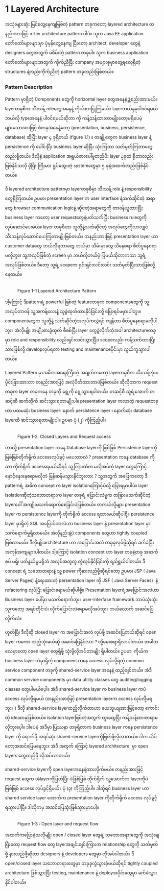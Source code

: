 # 1 Layered Architecture

အသုံးများဆုံး မြင်တွေ့နေကျဖြစ်တဲ့ pattern တခုကတော့ layered architecture တနည်းအားဖြင့် n-tier architecture pattern ပါပဲ။ သူက Java EE application တော်တော်များများမှာ ပုံမှန်တွေ့နေကျ ပြီးတော့ architect, developer တွေနဲ့ designers တွေအတွက် မစိမ်းတဲ့ pattern တခုပါ။ သူက business application တော်တော်များများအတွက် ကိုက်ညီပြီး company အများစုမှာတွေ့ရလေ့ရှိတဲ့ structures နဲ့လည်းကိုက်ညီတဲ့ pattern တခုလည်းဖြစ်တယ်။

### Pattern Description

Pattern မှာရှိတဲ့ Components တွေကို horizontal layer တွေအနေနဲ့ဖွဲ့စည်းထားမယ်။ layerတခုစီက သီးသန့် roleတွေအနေနဲ့ ကိုယ်စားပြုကြမယ်။  layerဘယ်နှခုပါ၀င်ရမယ် ဘယ်လို typeအနေနဲ့ ပါ၀င်ရမယ်ဆိုတာ ကို ကန့်သန့်ထားတာမျိုးတော့မရှိပေမဲ့ များသောအားဖြင့် စံတခုအနေနဲ့တော့ (presentation, business, persistence, database) ဆိုပြီး layer ၄ ခုရှိတယ် (figure 1.1) ။ တချို့တွေက business layer နဲ့ persistence ကို ပေါင်းပြီး business layer ဆိုပြီး သုံးကြတာ သတ်မှတ်ကြတာတွေလည်းရှိတယ်။ ဒီလိုနဲ့ application အရွယ်စားပေါ်မူတည်ပီး layer ၃ခုထဲ ရှိတာလည်းဖြစ်နိုင်သလို ပိုပြီး ကြီးမား ရှုပ်ထွေးတဲ့ systemတွေမှာ ၅ ခုနဲ့အထက်လည်းဖြစ်နိုင်တယ်။

ဒီ layered architecture patternမှာ layerတခုစီမှာ သီးသန့် role နဲ့ responsibility တွေရှိကြတယ်။ ဥပမာ၊ presentation layer က user interface နဲ့သက်ဆိုင်တဲ့ အရာတွေ browser communication logicနဲ့ ဆိုင်တဲ့အရာတွေကို တာ၀န်ယူထားပြီး business layer ကတော့ user requestတွေနဲ့ပတ်သက်ပြီး business ruleတွကို လုပ်ဆောင်ပေးမယ်။  layer တခုစီဟာ သူတို့နဲ့သတ်ဆိုင်တဲ့ အလုပ်တွေကိုသာလျှင် သီးသန့်လုပ်ဆောင်ပေးကြတာမျိုးဖြစ်တယ်။ တနည်းအားဖြင့် presentation layer ဟာ customer dataတွေ ဘယ်လိုရတာတွေ ဘယ်မှာ သိမ်းမှာတွေ သိနေစရာ စိတ်ပူနေစရာမလိုဘူး။ သူ့အလုပ်ဖြစ်တဲ့ screen မှာ ဘယ်လိုဘယ်ပုံ ပြမယ်ဆိုတာကသာ သူ့ရဲ့ အလုပ်ဖြစ်တယ်။ ဒီတော့ သူ့ရဲ့ scopeက ရှင်းရှင်းလင်းလင်း သတ်မှတ်ပြီးသားဖြစ်လို့နေတယ်။

<figure><img src=".gitbook/assets/image (1).png" alt=""><figcaption><p>Figure 1-1 Layered Architecture Pattern</p></figcaption></figure>

ဒါ့ကြောင့် ဒီpatternရဲ့ powerful ဖြစ်တဲ့ featureတခုက componentsတွေကို သူ့အလုပ်တာ၀န် သူ့အကန့်လေးနဲ့ သူခွဲထုတ်ထားနိုင်ခြင်းလို့ ပြောရင်မမှားပါဘူး။ componentတွေက သူတို့နဲ့ သက်ဆိုင်တဲ့အလုပ်ကလွဲရင် ကျန်တာ စိတ်ပူနေစရာမလိုပါဘူး။ အဲလိုမျိုး အမျိုးစားခွဲထုတ် စီစစ်ပြီး layer တွေခွဲလိုက်တဲ့အခါ architectureတခုမှာ role and responsibility လည်းရှင်းလင်းသွားပြီး၊ scopeလည်း ကန့်သတ်ထားပြီးသားဖြစ်လို့ developလုပ်ရတာ testing and maintenanceပိုင်းမှာ လွယ်ကူသွားပါတယ်။&#x20;

Layered Pattern မှာအဓိကအရေးကြီးတဲ့ အချက်ကတော့ layerတခုစီက သီးသန့်လုံး၀ ပိုင်းခြားထားတာ တနည်းအားဖြင့် အလုံပိတ်ထားတာပဲဖြစ်တယ်။ ဆိုလိုတာက request တခုက layer တခုကနေ တခုကို ရွေ့ကို ရွေ့သွားရပါတယ်။ တဆင့်စီ သူ့ရဲ့အောက် တဆင့်ဆီ ဆက်တိုက် ဆင်းသွားရတာမျိုးပါ။ presentation layer ကလာတဲ့ requestတခုဟာ ပထမဆုံး business layer၊ နောက် persistence layer ၊ နောက်ဆုံး database layerထိ ဆင်းသွားရတာမျိုးပါ။ ဥပမာ ပုံ (၂) ကိုကြည့်ပါ။

<figure><img src=".gitbook/assets/image (2) (1) (1).png" alt=""><figcaption><p>Figure 1-2. Closed Layers and Request access</p></figcaption></figure>

ဘာလို့ presentation layer ကနေ Database layerကို ဖြစ်ဖြစ် Persistence layerကိုဖြစ်ဖြစ်တိုက်ရိုက် accessလုပ်ခွင့် မပေးတာလဲ ? presentation ကနေ database ကိုသာ တိုက်ရိုက် accessရမယ်ဆိုရင် သူ့ကြားထဲက မလိုအပ်တဲ့ layer တွေကြောင့် နှောင့်နှေးနေစရာမလိုဘဲ မြန်ဆန်မသွားနိုင်ဘူးလား ? သူ့အတွက် အဖြေကတော့ ဒီ patternရဲ့ အဓိက concept က layer isolationကြောင့်ပဲလို့ ပြောရမှာပါပဲ။ layer isolationဆိုတဲ့သဘောတရားက  layer တခုရဲ့ ပြောင်းလဲမှုက တခြားမသက်ဆိုင်တဲ့ layerပေါ် အကျိုးမသက်ရောက်စေခြင်းပဲဖြစ်တယ်။ တကယ်လို့များ presentation layer က persistence layerကို တိုက်ရိုက် access ရထားမယ်ဆိုပါစို့။ persistence layer မှာရှိတဲ့ SQL အပြောင်းအလဲဟာ business layer နဲ့  presentation layer မှာ သက်ရောက်မှုရှိလာမယ်။ အဲလိုနည်းနဲ့ပဲ components တွေဟာ tightly coupled ဖြစ်လာမယ်။ ဒီလိုမျိုးarchitecture ဟာ အပြောင်းအလဲ တခုခုလုပ်ဖို့ဆိုရင် ခက်ခဲပြီး အကုန်အကျများပါတယ်။  ဒါ့ကြောင့် isolation concept ဟာ layer တခုနဲ့တခု အဆက်စပ် မရှိ၊ ပတ်နွယ်မှုမရှိဘဲ အလုပ်အတူတူ တွဲလုပ်နိုင်ခြင်းကို ရည်ရွယ်ပါတယ်။  ဒီ concept ရဲ့ သဘောတရားနဲ့ သူ့ power ကိုနားလည်ဖို့ဆိုရင်တော့ ဥပမာ၊ JSP ( Java Server Pages) နဲ့ရေးထားတဲ့ persentation layer ကို JSF ( Java Server Faces)  နဲ့  refactoring လုပ်ပြီး ပြောင်းရေးမယ်ဆိုပါစို့။ Presentation layerရဲ့အပြောင်းအလဲဟာ Business layer ပေါ်မှာ မသက်ရောက်ဘူး။ user-interfase framework ဘာပဲသုံးသုံး သူကတော့ အရင်တိုင်းပဲ၊ လိုက်ပြောင်းလဲစရာမလိုအပ်ဘူး။ ဘယ်လောက် အဆင်ပြေလိုက်လဲ။&#x20;

ဟုတ်ပြီ၊ ဒီလိုဆို closed layer က အပြောင်းအလဲ လုပ်ဖို့ အဆင်ပြေတယ်ဆိုရင် open layer ကကော ထည့်သုံးမယ်ဆို အဆင်ပြေနိုင်လား ? လို့မေးစရာရှိလာပါတယ်။ တခါတလေမှာတော့ open layer တွေရှိဖို့ သုံးဖို့လိုအပ်တာမျိုး ရှိပါတယ်။ ဥပမာ၊ ကိုယ်က business layer ထဲမှာရှိတဲ့ component ကနေ access လုပ်လို့ရတဲ့ common service component တခုကို shared-service layer အနေနဲ့ ထည့်ချင်တယ်။ အဲဒီ common service components မှာ data utility classes တွေ auditing/logging classes တွေပါမယ်ပေ့ါ။ အဲဒီ shared-service layer က business layer ကပဲ access လုပ်လို့ရမယ် (တနည်းအားဖြင့် presentation layerက access လုပ်လို့မရဘူး။ ) ဒီလို  shared-service layerထည့်လိုက်တာဟာ ယေဘူယျအားဖြင့်တော့ ကောင်းတဲ့ ideaတခုဖြစ်တယ်။ isolation layerဖြစ်တဲ့အတွက် ထူးထွေပြီး ကန့်သန့်ထားစာရာမလိုဘူးပေ့ါ။  ဒါပေမဲ့ အဲဒီမှာ ပြဿနာ တခုရှိတာက business layer ကနေ persistence layer ကို ရောက်ဖို့ အရင်ဆုံး shared-service layerကိုဖြတ်ဖို့လိုလာတယ်။  ဒါက သိပ်တော့အဆင်ပြေမနေဘူး။ အဲဒီ အတွက် ကြောင့် layered architecture  မှာ open layers တွေထည့်ဖို့ လိုအပ်လာတယ်။&#x20;

shared-service layerကို open layerအနေနဲ့ထားလိုက်မယ်။ တနည်းအားဖြင့် request တွေက အဲlayerကိုဖြတ်ပြီး ပဲဖြစ်ဖြစ် တိုက်ရိုက် သူ့အောက်က layerကိုပဲဖြစ်ဖြစ် access လုပ်ခွင့်ရှိမယ်။ ပုံ (၃) ကိုကြည့်ပါ။ ဒါဆိုရင် business layer ဟာ shared service layer အောက်က presentation layer ကိုတိုက်ရိုက် access လုပ်ခွင့်ရသွားပါပြီ။ ဒါလိုကမှ အဆင်ပြေဆုံးဖြစ်သွားမှာပေါ့။

<figure><img src=".gitbook/assets/image (1) (1).png" alt=""><figcaption><p>Figure 1-3 : Open layer and request flow</p></figcaption></figure>

အထက်ကပြောခဲ့သလိုမျိုး open / closed layer တွေရဲ့ သဘောတရားတွေကို အသုံးချပြီးတော့ request flow တွေ layerအချင်းချင်းကြားက relationship တွေကို သတ်မှတ်ဖို့ နားလည်ဖို့ဆိုတာ designers နဲ့ developers တွေမှာ လိုအပ်ပါတယ်။ ဒီ open/closed layer သဘောတရားတွေမှာ တခုခုလွဲသွားခဲ့မယ်ဆိုရင် tightly coupled  architecture ဖြစ်သွားပြီး testing, maintenance နဲ့ deployအပိုင်းတွေမှာ ခက်ခဲသွားနိုင်ပါတယ်။&#x20;
